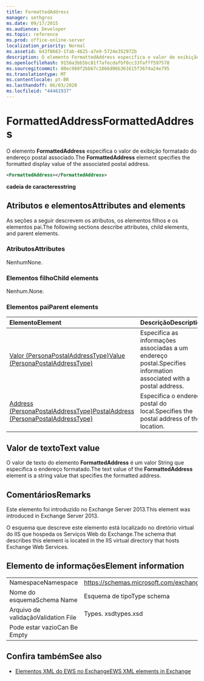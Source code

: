 ```yaml
---
title: FormattedAddress
manager: sethgros
ms.date: 09/17/2015
ms.audience: Developer
ms.topic: reference
ms.prod: office-online-server
localization_priority: Normal
ms.assetid: 643f8663-1fab-4625-a7e9-5724e352972b
description: O elemento FormattedAddress especifica o valor de exibição formatado do endereço postal associado.
ms.openlocfilehash: 9150a3bb5bc81f7afecdafbf0cc33fafff597578
ms.sourcegitcommit: 88ec988f2bb67c1866d06b361615f3674a24e795
ms.translationtype: MT
ms.contentlocale: pt-BR
ms.lasthandoff: 06/03/2020
ms.locfileid: "44461937"
---
```

# <a name="formattedaddress"></a><span data-ttu-id="e8241-103">FormattedAddress</span><span class="sxs-lookup"><span data-stu-id="e8241-103">FormattedAddress</span></span>

<span data-ttu-id="e8241-104">O elemento **FormattedAddress** especifica o valor de exibição formatado do endereço postal associado.</span><span class="sxs-lookup"><span data-stu-id="e8241-104">The **FormattedAddress** element specifies the formatted display value of the associated postal address.</span></span> 
  
```XML
<FormattedAddress></FormattedAddress>
```

 <span data-ttu-id="e8241-105">**cadeia de caracteres**</span><span class="sxs-lookup"><span data-stu-id="e8241-105">**string**</span></span>
## <a name="attributes-and-elements"></a><span data-ttu-id="e8241-106">Atributos e elementos</span><span class="sxs-lookup"><span data-stu-id="e8241-106">Attributes and elements</span></span>

<span data-ttu-id="e8241-107">As seções a seguir descrevem os atributos, os elementos filhos e os elementos pai.</span><span class="sxs-lookup"><span data-stu-id="e8241-107">The following sections describe attributes, child elements, and parent elements.</span></span>
  
### <a name="attributes"></a><span data-ttu-id="e8241-108">Atributos</span><span class="sxs-lookup"><span data-stu-id="e8241-108">Attributes</span></span>

<span data-ttu-id="e8241-109">Nenhum</span><span class="sxs-lookup"><span data-stu-id="e8241-109">None.</span></span>
  
### <a name="child-elements"></a><span data-ttu-id="e8241-110">Elementos filho</span><span class="sxs-lookup"><span data-stu-id="e8241-110">Child elements</span></span>

<span data-ttu-id="e8241-111">Nenhum.</span><span class="sxs-lookup"><span data-stu-id="e8241-111">None.</span></span>
  
### <a name="parent-elements"></a><span data-ttu-id="e8241-112">Elementos pai</span><span class="sxs-lookup"><span data-stu-id="e8241-112">Parent elements</span></span>

|<span data-ttu-id="e8241-113">**Elemento**</span><span class="sxs-lookup"><span data-stu-id="e8241-113">**Element**</span></span>|<span data-ttu-id="e8241-114">**Descrição**</span><span class="sxs-lookup"><span data-stu-id="e8241-114">**Description**</span></span>|
|:-----|:-----|
|[<span data-ttu-id="e8241-115">Valor (PersonaPostalAddressType)</span><span class="sxs-lookup"><span data-stu-id="e8241-115">Value (PersonaPostalAddressType)</span></span>](value-personapostaladdresstype.md) <br/> |<span data-ttu-id="e8241-116">Especifica as informações associadas a um endereço postal.</span><span class="sxs-lookup"><span data-stu-id="e8241-116">Specifies information associated with a postal address.</span></span>  <br/> |
|[<span data-ttu-id="e8241-117">Address (PersonaPostalAddressType)</span><span class="sxs-lookup"><span data-stu-id="e8241-117">PostalAddress (PersonaPostalAddressType)</span></span>](postaladdress-personapostaladdresstype.md) <br/> |<span data-ttu-id="e8241-118">Especifica o endereço postal do local.</span><span class="sxs-lookup"><span data-stu-id="e8241-118">Specifies the postal address of the location.</span></span>  <br/> |
   
## <a name="text-value"></a><span data-ttu-id="e8241-119">Valor de texto</span><span class="sxs-lookup"><span data-stu-id="e8241-119">Text value</span></span>

<span data-ttu-id="e8241-120">O valor de texto do elemento **FormattedAddress** é um valor String que especifica o endereço formatado.</span><span class="sxs-lookup"><span data-stu-id="e8241-120">The text value of the **FormattedAddress** element is a string value that specifies the formatted address.</span></span> 
  
## <a name="remarks"></a><span data-ttu-id="e8241-121">Comentários</span><span class="sxs-lookup"><span data-stu-id="e8241-121">Remarks</span></span>

<span data-ttu-id="e8241-122">Este elemento foi introduzido no Exchange Server 2013.</span><span class="sxs-lookup"><span data-stu-id="e8241-122">This element was introduced in Exchange Server 2013.</span></span>
  
<span data-ttu-id="e8241-123">O esquema que descreve este elemento está localizado no diretório virtual do IIS que hospeda os Serviços Web do Exchange.</span><span class="sxs-lookup"><span data-stu-id="e8241-123">The schema that describes this element is located in the IIS virtual directory that hosts Exchange Web Services.</span></span>
  
## <a name="element-information"></a><span data-ttu-id="e8241-124">Elemento de informações</span><span class="sxs-lookup"><span data-stu-id="e8241-124">Element information</span></span>

|||
|:-----|:-----|
|<span data-ttu-id="e8241-125">Namespace</span><span class="sxs-lookup"><span data-stu-id="e8241-125">Namespace</span></span>  <br/> |https://schemas.microsoft.com/exchange/services/2006/types  <br/> |
|<span data-ttu-id="e8241-126">Nome do esquema</span><span class="sxs-lookup"><span data-stu-id="e8241-126">Schema Name</span></span>  <br/> |<span data-ttu-id="e8241-127">Esquema de tipo</span><span class="sxs-lookup"><span data-stu-id="e8241-127">Type schema</span></span>  <br/> |
|<span data-ttu-id="e8241-128">Arquivo de validação</span><span class="sxs-lookup"><span data-stu-id="e8241-128">Validation File</span></span>  <br/> |<span data-ttu-id="e8241-129">Types. xsd</span><span class="sxs-lookup"><span data-stu-id="e8241-129">types.xsd</span></span>  <br/> |
|<span data-ttu-id="e8241-130">Pode estar vazio</span><span class="sxs-lookup"><span data-stu-id="e8241-130">Can Be Empty</span></span>  <br/> ||
   
## <a name="see-also"></a><span data-ttu-id="e8241-131">Confira também</span><span class="sxs-lookup"><span data-stu-id="e8241-131">See also</span></span>



- [<span data-ttu-id="e8241-132">Elementos XML do EWS no Exchange</span><span class="sxs-lookup"><span data-stu-id="e8241-132">EWS XML elements in Exchange</span></span>](ews-xml-elements-in-exchange.md)


